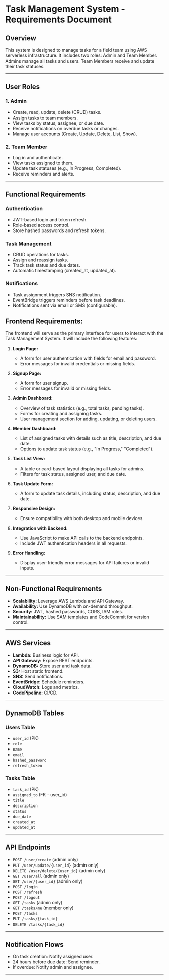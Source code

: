 
# Task Management System - Requirements Document

## Overview

This system is designed to manage tasks for a field team using AWS serverless infrastructure. It includes two roles: Admin and Team Member. Admins manage all tasks and users. Team Members receive and update their task statuses.

---

## User Roles

### 1. Admin

- Create, read, update, delete (CRUD) tasks.
- Assign tasks to team members.
- View tasks by status, assignee, or due date.
- Receive notifications on overdue tasks or changes.
- Manage user accounts (Create, Update, Delete, List, Show).

### 2. Team Member

- Log in and authenticate.
- View tasks assigned to them.
- Update task statuses (e.g., In Progress, Completed).
- Receive reminders and alerts.

---

## Functional Requirements

### Authentication

- JWT-based login and token refresh.
- Role-based access control.
- Store hashed passwords and refresh tokens.

### Task Management

- CRUD operations for tasks.
- Assign and reassign tasks.
- Track task status and due dates.
- Automatic timestamping (created_at, updated_at).

### Notifications

- Task assignment triggers SNS notification.
- EventBridge triggers reminders before task deadlines.
- Notifications sent via email or SMS (configurable).


## Frontend Requirements:

The frontend will serve as the primary interface for users to interact with the Task Management System. It will include the following features:

1. **Login Page:**
   * A form for user authentication with fields for email and password.
   * Error messages for invalid credentials or missing fields.

2. **Signup Page:**
   * A form for user signup.
   * Error messages for invalid or missing fields.

3. **Admin Dashboard:**
   * Overview of task statistics (e.g., total tasks, pending tasks).
   * Forms for creating and assigning tasks.
   * User management section for adding, updating, or deleting users.

4. **Member Dashboard:**
   * List of assigned tasks with details such as title, description, and due date.
   * Options to update task status (e.g., "In Progress," "Completed").

5. **Task List View:**
   * A table or card-based layout displaying all tasks for admins.
   * Filters for task status, assigned user, and due date.

6. **Task Update Form:**
   * A form to update task details, including status, description, and due date.

7. **Responsive Design:**
   * Ensure compatibility with both desktop and mobile devices.

8. **Integration with Backend:**
   * Use JavaScript to make API calls to the backend endpoints.
   * Include JWT authentication headers in all requests.

9. **Error Handling:**
   * Display user-friendly error messages for API failures or invalid inputs.

---

## Non-Functional Requirements

- **Scalability:** Leverage AWS Lambda and API Gateway.
- **Availability:** Use DynamoDB with on-demand throughput.
- **Security:** JWT, hashed passwords, CORS, IAM roles.
- **Maintainability:** Use SAM templates and CodeCommit for version control.

---

## AWS Services

- **Lambda:** Business logic for API.
- **API Gateway:** Expose REST endpoints.
- **DynamoDB:** Store user and task data.
- **S3:** Host static frontend.
- **SNS:** Send notifications.
- **EventBridge:** Schedule reminders.
- **CloudWatch:** Logs and metrics.
- **CodePipeline:** CI/CD.

---

## DynamoDB Tables

### Users Table

- `user_id` (PK)
- `role`
- `name`
- `email`
- `hashed_password`
- `refresh_token`

### Tasks Table

- `task_id` (PK)
- `assigned_to` (FK - user_id)
- `title`
- `description`
- `status`
- `due_date`
- `created_at`
- `updated_at`

---

## API Endpoints

- `POST /user/create` (admin only)
- `PUT /user/update/{user_id}` (admin only)
- `DELETE /user/delete/{user_id}` (admin only)
- `GET /user/all` (admin only)
- `GET /user/{user_id}` (admin only)
- `POST /login`
- `POST /refresh`
- `POST /logout`
- `GET /tasks` (admin only)
- `GET /tasks/me` (member only)
- `POST /tasks`
- `PUT /tasks/{task_id}`
- `DELETE /tasks/{task_id}`

---

## Notification Flows

- On task creation: Notify assigned user.
- 24 hours before due date: Send reminder.
- If overdue: Notify admin and assignee.

---


